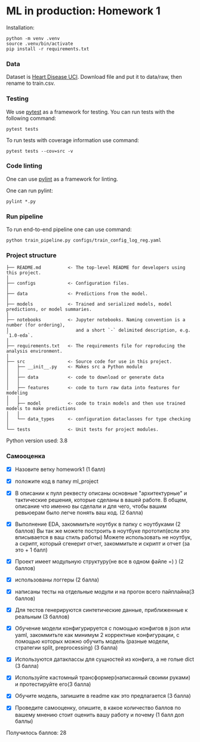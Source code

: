 # ML in production: Homework 1

Installation:  

    python -m venv .venv
    source .venv/bin/activate
    pip install -r requirements.txt

### Data
Dataset is [Heart Disease UCI](https://www.kaggle.com/ronitf/heart-disease-uci). Download file and put it to data/raw, then rename to train.csv.


### Testing
We use [pytest](https://docs.pytest.org/) as a framework for testing. You can run tests with the following command:

    pytest tests

To run tests with coverage information use command:

    pytest tests --cov=src -v


### Code linting
One can use [pylint](https://www.pylint.org/) as a framework for linting.

One can run pylint:

    pylint *.py

### Run pipeline

To run end-to-end pipeline one can use command:

    python train_pipeline.py configs/train_config_log_reg.yaml

### Project structure

    ├── README.md          <- The top-level README for developers using this project.
    │
    ├── configs            <- Configuration files.
    │
    ├── data               <- Predictions from the model.
    │
    ├── models             <- Trained and serialized models, model predictions, or model summaries.
    │
    ├── notebooks          <- Jupyter notebooks. Naming convention is a number (for ordering),
    │                         and a short `-` delimited description, e.g. `1.0-eda`.
    │
    ├── requirements.txt   <- The requirements file for reproducing the analysis environment.
    │
    ├── src                <- Source code for use in this project.
    │   ├── __init__.py    <- Makes src a Python module
    │   │
    │   ├── data           <- code to download or generate data
    │   │
    │   ├── features       <- code to turn raw data into features for modeling
    │   │
    │   ├── model          <- code to train models and then use trained models to make predictions
    │   │
    │   └── data_types     <- configuration dataclasses for type checking
    │
    └── tests              <- Unit tests for project modules.


Python version used: 3.8


### Самооценка


- [X] Назовите ветку homework1 (1 балл)
- [X] положите код в папку ml_project
- [X] В описании к пулл реквесту описаны основные "архитектурные" и тактические решения, которые сделаны в вашей работе. В общем, описание что именно вы сделали и для чего, чтобы вашим ревьюерам было легче понять ваш код. (2 балла)

- [X] Выполнение EDA, закоммитьте ноутбук в папку с ноутбуками (2 баллов)
Вы так же можете построить в ноутбуке прототип(если это вписывается в ваш стиль работы)
Можете использовать не ноутбук, а скрипт, который сгенерит отчет, закоммитьте и скрипт и отчет (за это + 1 балл)

- [X] Проект имеет модульную структуру(не все в одном файле =) ) (2 баллов)

- [X] использованы логгеры (2 балла)

- [X] написаны тесты на отдельные модули и на прогон всего пайплайна(3 баллов)

- [X] Для тестов генерируются синтетические данные, приближенные к реальным (3 баллов)

- [X] Обучение модели конфигурируется с помощью конфигов в json или yaml, закоммитьте как минимум 2 корректные конфигурации, с помощью которых можно обучить модель (разные модели, стратегии split, preprocessing) (3 балла)

- [X] Используются датаклассы для сущностей из конфига, а не голые dict (3 балла) 

- [X] Используйте кастомный трансформер(написанный своими руками) и протестируйте его(3 балла)

- [X] Обучите модель, запишите в readme как это предлагается (3 балла)

- [X] Проведите самооценку, опишите, в какое количество баллов по вашему мнению стоит оценить вашу работу и почему (1 балл доп баллы) 

Получилось баллов: 28